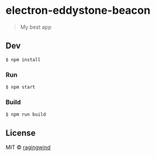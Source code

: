 # electron-eddystone-beacon

> My best app


## Dev

```
$ npm install
```

### Run

```
$ npm start
```

### Build

```
$ npm run build
```


## License

MIT © [ragingwind](http://ragingwind.me)
